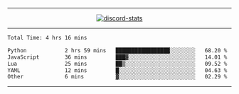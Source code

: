 <a href="https://www.github.com/ripavoid" target="_blank" rel="noreferrer">

-------

<div align='center'>
    <a href='https://discordapp.com/users/825178146797518881'>
        <img align='center' alt='discord-stats' src='https://api.discord-status.me/825178146797518881?nitro&boost=4&gradient=%231e0b1a%2C%23000000%2C%23000000%2C%23160316'></img>
    </a>
</div>

-------

<!--START_SECTION:waka-->

```txt
Total Time: 4 hrs 16 mins

Python            2 hrs 59 mins   █████████████████░░░░░░░░   68.20 %
JavaScript        36 mins         ███▓░░░░░░░░░░░░░░░░░░░░░   14.01 %
Lua               25 mins         ██▒░░░░░░░░░░░░░░░░░░░░░░   09.52 %
YAML              12 mins         █░░░░░░░░░░░░░░░░░░░░░░░░   04.63 %
Other             6 mins          ▓░░░░░░░░░░░░░░░░░░░░░░░░   02.29 %
```

<!--END_SECTION:waka-->

-------
